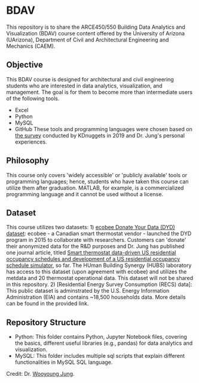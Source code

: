 # BDAV
This repository is to share the ARCE450/550 Building Data Analytics and Visualization (BDAV) course content offered by the University of Arizona (UArizona), Department of Civil and Architectural Engineering and Mechanics (CAEM).

## Objective
This BDAV course is designed for architectural and civil engineering students who are interested in data analytics, visualization, and management. The goal is for them to become more than intermediate users of the following tools.
- Excel
- Python
- MySQL
- GitHub
These tools and programming languages were chosen based on [the survey] conducted by KDnuggets in 2019 and Dr. Jung's personal experiences.

## Philosophy
This course only covers 'widely accessible' or 'publicly available' tools or programming languages; hence, students who have taken this course can utilize them after graduation. MATLAB, for example, is a commercialized programming language and it cannot be used without a license.

## Dataset
This course utilizes two datasets:
    1) [ecobee Donate Your Data (DYD) dataset]: ecobee - a Canadian smart thermostat vendor - launched the DYD program in 2015 to collaborate with researchers. Customers can 'donate' their anonymized data for the R&D purposes and Dr. Jung has published one journal article, titled [Smart thermostat data-driven US residential occupancy schedules and development of a US residential occupancy schedule simulator], so far. The HUman Building Synergy (HUBS) laboratory has access to this dataset (upon agreement with ecobee) and utilizes the metdata and 20 thermostat operational data. This dataset will not be shared in this repository.
    2) [Residential Energy Survey Consumption (RECS) data]: This public dataset is adminstrated by the U.S. Energy Information Administration (EIA) and contains ~18,500 households data. More details can be found in the provided link.

## Repository Structure
- Python: This folder contains Python, Jupyter Notebook files, covering the basics, different useful libraries (e.g., pandas) for data analytics and visualization.
- MySQL: This folder includes multiple sql scripts that explain different functionalities in MySQL SQL language.

Credit: Dr. [Wooyoung Jung].

[the survey]: https://www.kdnuggets.com/2020/06/data-science-tools-popularity-animated.html
[ecobee Donate Your Data (DYD) dataset]: https://www.ecobee.com/en-us/donate-your-data/
[Smart thermostat data-driven US residential occupancy schedules and development of a US residential occupancy schedule simulator]: https://doi.org/10.1016/j.buildenv.2023.110628
[Wooyoung Jung]: https://hubs.engr.arizona.edu/director.html
